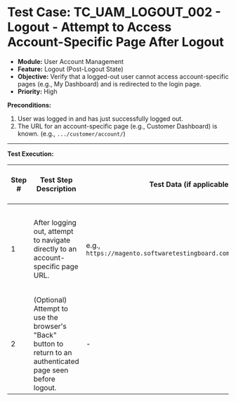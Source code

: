 # Test Case: TC_UAM_LOGOUT_002 - Logout - Attempt to Access Account-Specific Page After Logout

* **Module:** User Account Management
* **Feature:** Logout (Post-Logout State)
* **Objective:** Verify that a logged-out user cannot access account-specific pages (e.g., My Dashboard) and is redirected to the login page.
* **Priority:** High

**Preconditions:**
1.  User was logged in and has just successfully logged out.
2.  The URL for an account-specific page (e.g., Customer Dashboard) is known. (e.g., `.../customer/account/`)

---
**Test Execution:**

| Step # | Test Step Description                                                                 | Test Data (if applicable)                     | Expected Result                                                                                                                               | Actual Result (during execution) | Status (during execution) | Notes (during execution) |
|--------|---------------------------------------------------------------------------------------|-----------------------------------------------|-----------------------------------------------------------------------------------------------------------------------------------------------|----------------------------------|---------------------------|--------------------------|
| 1      | After logging out, attempt to navigate directly to an account-specific page URL.        | e.g., `https://magento.softwaretestingboard.com/customer/account/` | User is redirected to the "Customer Login" page. The account-specific page content is not displayed.                                      |                                  |                           |                          |
| 2      | (Optional) Attempt to use the browser's "Back" button to return to an authenticated page seen before logout. | -                                             | User is redirected to the login page or a public page; authenticated content is not displayed.                                                |                                  |                           |                          |
